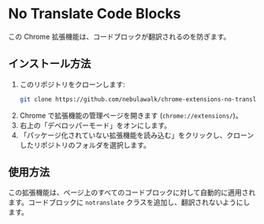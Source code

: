 # No Translate Code Blocks

この Chrome 拡張機能は、コードブロックが翻訳されるのを防ぎます。

## インストール方法

1. このリポジトリをクローンします:
   ```sh
   git clone https://github.com/nebulawalk/chrome-extensions-no-translate-code-block.git
   ```
2. Chrome で拡張機能の管理ページを開きます (`chrome://extensions/`)。
3. 右上の「デベロッパーモード」をオンにします。
4. 「パッケージ化されていない拡張機能を読み込む」をクリックし、クローンしたリポジトリのフォルダを選択します。

## 使用方法

この拡張機能は、ページ上のすべてのコードブロックに対して自動的に適用されます。コードブロックに `notranslate` クラスを追加し、翻訳されないようにします。
